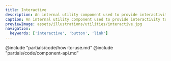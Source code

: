 ```yaml
---
title: Interactive
description: An internal utility component used to provide interactivity to other components.
caption: An internal utility component used to provide interactivity to other components.
previewImage: assets/illustrations/utilities/interactive.jpg
navigation:
  keywords: ['interactive', 'button', 'link']
---
```


<section data-tab="Code">
  @include "partials/code/how-to-use.md"
  @include "partials/code/component-api.md"
  <!-- @include "partials/code/showcase.md" -->
</section>

